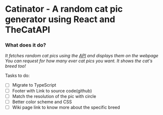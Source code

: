 # Catinator - A random cat pic generator using React and TheCatAPI

### What does it do?
*It fetches random cat pics using the [API](https://thecatapi.com/) and displays them on the webpage
You can request for how many ever cat pics you want. It shows the cat's breed too!*

Tasks to do:
- [ ] Migrate to TypeScript
- [ ] Footer with Link to source code(github)
- [ ] Match the resolution of the pic with circle
- [ ] Better color scheme and CSS
- [ ] Wiki page link to know more about the specific breed
